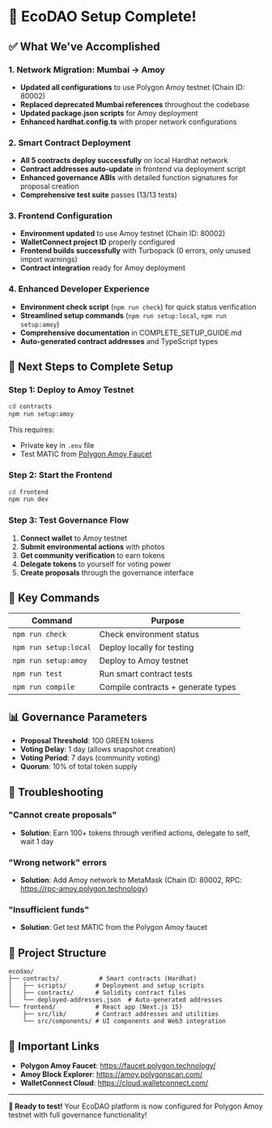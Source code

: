 # 🎉 EcoDAO Setup Complete!

## ✅ What We've Accomplished

### 1. Network Migration: Mumbai → Amoy
- **Updated all configurations** to use Polygon Amoy testnet (Chain ID: 80002)
- **Replaced deprecated Mumbai references** throughout the codebase
- **Updated package.json scripts** for Amoy deployment
- **Enhanced hardhat.config.ts** with proper network configurations

### 2. Smart Contract Deployment
- **All 5 contracts deploy successfully** on local Hardhat network
- **Contract addresses auto-update** in frontend via deployment script
- **Enhanced governance ABIs** with detailed function signatures for proposal creation
- **Comprehensive test suite** passes (13/13 tests)

### 3. Frontend Configuration
- **Environment updated** to use Amoy testnet (Chain ID: 80002)
- **WalletConnect project ID** properly configured
- **Frontend builds successfully** with Turbopack (0 errors, only unused import warnings)
- **Contract integration** ready for Amoy deployment

### 4. Enhanced Developer Experience
- **Environment check script** (`npm run check`) for quick status verification
- **Streamlined setup commands** (`npm run setup:local`, `npm run setup:amoy`)
- **Comprehensive documentation** in COMPLETE_SETUP_GUIDE.md
- **Auto-generated contract addresses** and TypeScript types

## 🚀 Next Steps to Complete Setup

### Step 1: Deploy to Amoy Testnet
```bash
cd contracts
npm run setup:amoy
```

This requires:
- Private key in `.env` file
- Test MATIC from [Polygon Amoy Faucet](https://faucet.polygon.technology/)

### Step 2: Start the Frontend
```bash
cd frontend
npm run dev
```

### Step 3: Test Governance Flow
1. **Connect wallet** to Amoy testnet
2. **Submit environmental actions** with photos
3. **Get community verification** to earn tokens
4. **Delegate tokens** to yourself for voting power
5. **Create proposals** through the governance interface

## 🔧 Key Commands

| Command | Purpose |
|---------|---------|
| `npm run check` | Check environment status |
| `npm run setup:local` | Deploy locally for testing |
| `npm run setup:amoy` | Deploy to Amoy testnet |
| `npm run test` | Run smart contract tests |
| `npm run compile` | Compile contracts + generate types |

## 📊 Governance Parameters

- **Proposal Threshold**: 100 GREEN tokens
- **Voting Delay**: 1 day (allows snapshot creation)
- **Voting Period**: 7 days (community voting)
- **Quorum**: 10% of total token supply

## 🎯 Troubleshooting

### "Cannot create proposals"
- **Solution**: Earn 100+ tokens through verified actions, delegate to self, wait 1 day

### "Wrong network" errors
- **Solution**: Add Amoy network to MetaMask (Chain ID: 80002, RPC: https://rpc-amoy.polygon.technology)

### "Insufficient funds"
- **Solution**: Get test MATIC from the Polygon Amoy faucet

## 📁 Project Structure

```
ecodao/
├── contracts/           # Smart contracts (Hardhat)
│   ├── scripts/        # Deployment and setup scripts
│   ├── contracts/      # Solidity contract files
│   └── deployed-addresses.json  # Auto-generated addresses
└── frontend/           # React app (Next.js 15)
    ├── src/lib/        # Contract addresses and utilities
    └── src/components/ # UI components and Web3 integration
```

## 🔗 Important Links

- **Polygon Amoy Faucet**: https://faucet.polygon.technology/
- **Amoy Block Explorer**: https://amoy.polygonscan.com/
- **WalletConnect Cloud**: https://cloud.walletconnect.com/

---

**🎯 Ready to test!** Your EcoDAO platform is now configured for Polygon Amoy testnet with full governance functionality!